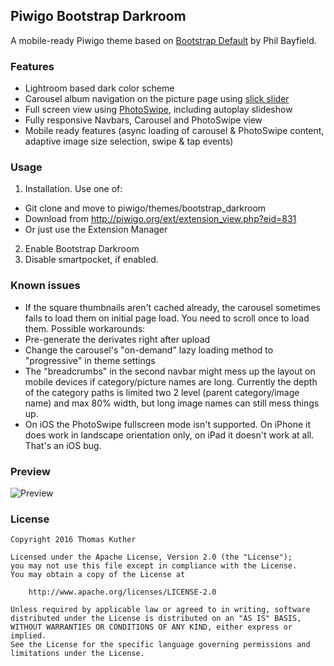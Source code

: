 Piwigo Bootstrap Darkroom
-------------------
A mobile-ready Piwigo theme based on [Bootstrap Default](https://github.com/Philio/bootstrapdefault) by Phil Bayfield.

### Features

* Lightroom based dark color scheme
* Carousel album navigation on the picture page using [slick slider](http://kenwheeler.github.io/slick/)
* Full screen view using [PhotoSwipe](http://photoswipe.com), including autoplay slideshow
* Fully responsive Navbars, Carousel and PhotoSwipe view
* Mobile ready features (async loading of carousel & PhotoSwipe content, adaptive image size selection, swipe & tap events) 

### Usage

1. Installation. Use one of:
 * Git clone and move to piwigo/themes/bootstrap_darkroom
 * Download from http://piwigo.org/ext/extension_view.php?eid=831
 * Or just use the Extension Manager
2. Enable Bootstrap Darkroom
3. Disable smartpocket, if enabled.

### Known issues

* If the square thumbnails aren't cached already, the carousel sometimes fails to load them on initial page load.
You need to scroll once to load them. Possible workarounds:
 * Pre-generate the derivates right after upload
 * Change the carousel's "on-demand" lazy loading method to "progressive" in theme settings
* The "breadcrumbs" in the second navbar might mess up the layout on mobile devices if category/picture names are long. Currently the depth of the category paths is limited two 2 level (parent category/image name) and max 80% width, but long image names can still mess things up.
* On iOS the PhotoSwipe fullscreen mode isn't supported. On iPhone it does work in landscape orientation only, on iPad it doesn't work at all. That's an iOS bug.

### Preview

![Preview](https://raw.githubusercontent.com/tkuther/piwigo-bootstrap-darkroom/master/screenshot.png)

### License

```
Copyright 2016 Thomas Kuther

Licensed under the Apache License, Version 2.0 (the "License");
you may not use this file except in compliance with the License.
You may obtain a copy of the License at

    http://www.apache.org/licenses/LICENSE-2.0

Unless required by applicable law or agreed to in writing, software
distributed under the License is distributed on an "AS IS" BASIS,
WITHOUT WARRANTIES OR CONDITIONS OF ANY KIND, either express or implied.
See the License for the specific language governing permissions and
limitations under the License.
```
